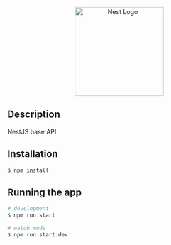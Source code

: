 <p align="center">
  <a href="http://nestjs.com/" target="blank"><img src="https://nestjs.com/img/logo-small.svg" width="200" alt="Nest Logo" /></a>
</p>

## Description

NestJS base API. 

## Installation

```bash
$ npm install
```

## Running the app

```bash
# development
$ npm run start

# watch mode
$ npm run start:dev

```
